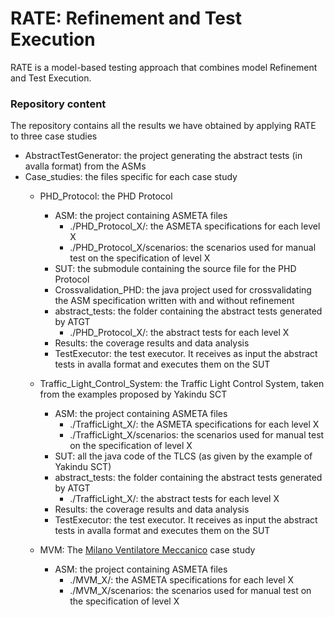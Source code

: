 # RATE: Refinement and Test Execution 

RATE is a model-based testing approach that combines model Refinement and Test Execution.

### Repository content

The repository contains all the results we have obtained by applying RATE to three case studies

* AbstractTestGenerator: the project generating the abstract tests (in avalla format) from the ASMs
* Case_studies: the files specific for each case study
  * PHD_Protocol: the PHD Protocol
  	* ASM: the project containing ASMETA files
		* ./PHD_Protocol_X/: the ASMETA specifications for each level X
		* ./PHD_Protocol_X/scenarios: the scenarios used for manual test on the specification of level X
  	* SUT: the submodule containing the source file for the PHD Protocol
  	* Crossvalidation_PHD: the java project used for crossvalidating the ASM specification written with and without refinement
  	* abstract_tests: the folder containing the abstract tests generated by ATGT
		* ./PHD_Protocol_X/: the abstract tests for each level X
  	* Results: the coverage results and data analysis
  	* TestExecutor: the test executor. It receives as input the abstract tests in avalla format and executes them on the SUT   

  * Traffic_Light_Control_System: the Traffic Light Control System, taken from the examples proposed by Yakindu SCT 
  	* ASM: the project containing ASMETA files
		* ./TrafficLight_X/: the ASMETA specifications for each level X
		* ./TrafficLight_X/scenarios: the scenarios used for manual test on the specification of level X
  	* SUT: all the java code of the TLCS (as given by the example of Yakindu SCT)
  	* abstract_tests: the folder containing the abstract tests generated by ATGT
		* ./TrafficLight_X/: the abstract tests for each level X
  	* Results: the coverage results and data analysis
  	* TestExecutor: the test executor. It receives as input the abstract tests in avalla format and executes them on the SUT

  * MVM: The [Milano Ventilatore Meccanico](http://mvm.care/it/home-it/) case study 
  	* ASM: the project containing ASMETA files
		* ./MVM_X/: the ASMETA specifications for each level X
		* ./MVM_X/scenarios: the scenarios used for manual test on the specification of level X
